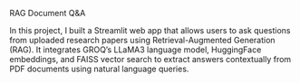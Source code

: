 RAG Document Q&A


In this project, I built a Streamlit web app that allows users to ask questions from uploaded research papers using Retrieval-Augmented Generation (RAG). It integrates GROQ’s LLaMA3 language model, HuggingFace embeddings, and FAISS vector search to extract answers contextually from PDF documents using natural language queries.

